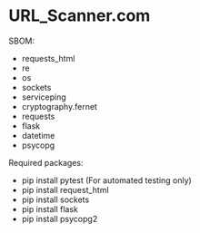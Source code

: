 # URL_Scanner.com

SBOM:
* requests_html
* re
* os
* sockets
* serviceping
* cryptography.fernet
* requests
* flask
* datetime
* psycopg

Required packages:
 * pip install pytest (For automated testing only)
 * pip install request_html
 * pip install sockets
 * pip install flask
 * pip install psycopg2
